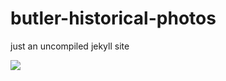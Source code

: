 # butler-historical-photos
just an uncompiled jekyll site 

<img src="https://travis-ci.org/mnyrop/historical-photos.svg?branch=master"/>
